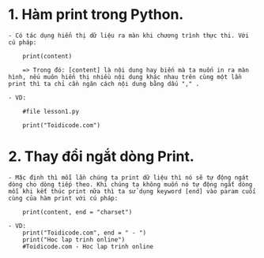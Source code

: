 # 1. Hàm print trong Python.

    - Có tác dụng hiển thị dữ liệu ra màn khi chương trình thực thi. Với cú pháp:

        print(content)

        => Trong đó: [content] là nội dung hay biến mà ta muốn in ra màn hình, nếu muôn hiển thị nhiều nội dung khác nhau trên cùng một lần print thì ta chỉ cần ngăn cách nội dung bằng dấu "," .

    - VD:

        #file lesson1.py

        print("Toidicode.com")

# 2. Thay đổi ngắt dòng Print.

    - Mặc định thì mỗi lần chúng ta print dữ liệu thì nó sẽ tự động ngát dòng cho dòng tiếp theo. Khi chúng ta không muốn nó tự động ngắt dòng mỗi khi kết thúc print nữa thì ta sử dụng keyword [end] vào param cuối cùng của hàm print với cú pháp:

        print(content, end = "charset")

    - VD:
        print("Toidicode.com", end = " - ")
        print("Hoc lap trinh online")
        #Toidicode.com - Hoc lap trinh online
